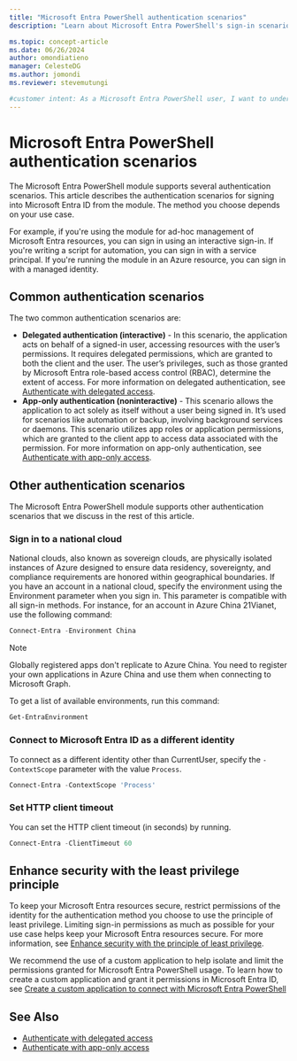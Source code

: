 ```yaml
---
title: "Microsoft Entra PowerShell authentication scenarios"
description: "Learn about Microsoft Entra PowerShell's sign-in scenarios for various use cases, ensuring secure and efficient authentication."

ms.topic: concept-article
ms.date: 06/26/2024
author: omondiatieno
manager: CelesteDG
ms.author: jomondi
ms.reviewer: stevemutungi

#customer intent: As a Microsoft Entra PowerShell user, I want to understand the different authentication options available, so that I can securely connect to Microsoft Graph and manage my Microsoft Entra ID resources.
---
```


# Microsoft Entra PowerShell authentication scenarios

The Microsoft Entra PowerShell module supports several authentication scenarios. This article describes the authentication scenarios for signing into Microsoft Entra ID from the module. The method you choose depends on your use case.

For example, if you're using the module for ad-hoc management of Microsoft Entra resources, you can sign in using an interactive sign-in. If you're writing a script for automation, you can sign in with a service principal. If you're running the module in an Azure resource, you can sign in with a managed identity.

## Common authentication scenarios

The two common authentication scenarios are:

- **Delegated authentication (interactive)** - In this scenario, the application acts on behalf of a signed-in user, accessing resources with the user’s permissions. It requires delegated permissions, which are granted to both the client and the user. The user’s privileges, such as those granted by Microsoft Entra role-based access control (RBAC), determine the extent of access. For more information on delegated authentication, see [Authenticate with delegated access][delegated-authentication].
- **App-only authentication (noninteractive)** - This scenario allows the application to act solely as itself without a user being signed in. It’s used for scenarios like automation or backup, involving background services or daemons. This scenario utilizes app roles or application permissions, which are granted to the client app to access data associated with the permission. For more information on app-only authentication, see [Authenticate with app-only access][apponly-authentication].

## Other authentication scenarios

The Microsoft Entra PowerShell module supports other authentication scenarios that we discuss in the rest of this article.

### Sign in to a national cloud

National clouds, also known as sovereign clouds, are physically isolated instances of Azure designed to ensure data residency, sovereignty, and compliance requirements are honored within geographical boundaries. If you have an account in a national cloud, specify the environment using the Environment parameter when you sign in. This parameter is compatible with all sign-in methods. For instance, for an account in Azure China 21Vianet, use the following command:

```powershell
Connect-Entra -Environment China
```

>[!NOTE]
>Globally registered apps don't replicate to Azure China. You need to register your own applications in Azure China and use them when connecting to Microsoft Graph.

To get a list of available environments, run this command:

```powershell
Get-EntraEnvironment
```

### Connect to Microsoft Entra ID as a different identity

To connect as a different identity other than CurrentUser, specify the `-ContextScope` parameter with the value `Process`.

```powershell
Connect-Entra -ContextScope 'Process'
```

### Set HTTP client timeout

You can set the HTTP client timeout (in seconds) by running.

```powershell
Connect-Entra -ClientTimeout 60
```

## Enhance security with the least privilege principle

To keep your Microsoft Entra resources secure, restrict permissions of the identity for the authentication method you choose to use the principle of least privilege. Limiting sign-in permissions as much as possible for your use case helps keep your Microsoft Entra resources secure. For more information, see [Enhance security with the principle of least privilege][principle-of-least-privilege].

We recommend the use of a custom application to help isolate and limit the permissions granted for Microsoft Entra PowerShell usage. To learn how to create a custom application and grant it permissions in Microsoft Entra ID, see [Create a custom application to connect with Microsoft Entra PowerShell][create-custom-app]

## See Also

- [Authenticate with delegated access][delegated-authentication]
- [Authenticate with app-only access][apponly-authentication]

<!-- link references -->
[delegated-authentication]: delegated-access-auth.md
[apponly-authentication]: app-only-access-auth.md
[principle-of-least-privilege]: /entra/identity-platform/secure-least-privileged-access
[create-custom-app]: create-custom-application.md
